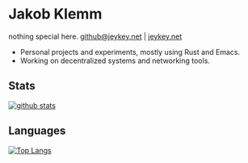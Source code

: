 # Jakob Klemm

nothing special here. 
[github@jeykey.net](mailto:github@jeykey.net) | [jeykey.net](https://jeykey.net)

- Personal projects and experiments, mostly using Rust and Emacs.
- Working on decentralized systems and networking tools.

## Stats

[![github stats](https://github-readme-stats.vercel.app/api?username=jakobklemm&show_icons=true&hide_border=true&count_private=true&theme=dark)](https://github.com/anuraghazra/github-readme-stats)

## Languages

[![Top Langs](https://github-readme-stats.vercel.app/api/top-langs/?username=jakobklemm&show_icons=true&hide_border=true&theme=dark&hide=javascript,html)](https://github.com/anuraghazra/github-readme-stats)
